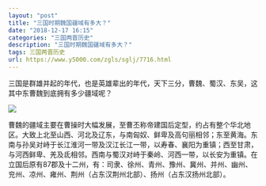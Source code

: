 ```yaml
---
layout: "post"
title: "三国时期魏国疆域有多大？"
date: "2018-12-17 16:15"
categories: "三国两晋历史"
description: "三国时期魏国疆域有多大？"
tags: 三国两晋历史
url: https://www.y5000.com/zgls/sglj/7716.html
---
```






三国是群雄并起的年代，也是英雄辈出的年代，天下三分，曹魏、蜀汉、东吴，这其中东曹魏到底拥有多少疆域呢？

![](https://img.y5000.com/uploads/allimg/161219/16412U001-0.jpg)

曹魏的疆域主要在曹操时大幅发展，至曹丕称帝建国后定型，约占有整个华北地区。大致上北至山西、河北及辽东，与南匈奴、鲜卑及高句丽相邻；东至黄海。东南与孙吴对峙于长江淮河一带及汉江长江一带，以寿春、襄阳为重镇；西至甘肃，与河西鲜卑、羌及氐相邻。西南与蜀汉对峙于秦岭、河西一带，以长安为重镇。在立国后原有87郡及十二州，有：司隶、徐州、青州、豫州、冀州、并州、幽州、兖州、凉州、雍州、荆州（占东汉荆州北部）、扬州（占东汉扬州北部）。
